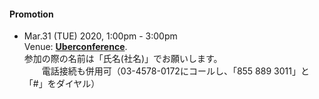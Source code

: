 #### Promotion 

  - Mar.31 (TUE) 2020, 1:00pm - 3:00pm  
    Venue: **[Uberconference](https://www.uberconference.com/room/openchainproject)**.  
    参加の際の名前は「氏名(社名)」でお願いします。  
　　電話接続も併用可（03-4578-0172にコールし、「855 889 3011」と「#」をダイヤル）  
